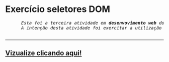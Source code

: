 <!DOCTYPE html>

<html lang="pt-BR">
  <meta charset="UTF-8"/>
  <head>
  </head>
  <body>
    <H1>Exercício seletores DOM</h1>
    <pre>
      <i>Esta foi a terceira atividade em <b>desenvovimento web</b> do meu bacharelado em <b>engenharia de software</b>.
      A intenção desta atividade foi exercitar a utilização de seletores DOM na criação do game campo minado.</i>
    </pre>
    <hr>
    <h2><a href="https://giovanisousasousa.github.io/09-05-2022-23-00-00-CAMPO-MINADO/">Vizualize clicando aqui!</h2>
  </body>
</html>
